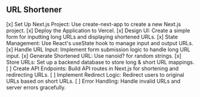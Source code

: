 ## URL Shortener

[x] Set Up Next.js Project: Use create-next-app to create a new Next.js project.
[x] Deploy the Application to Vercel.
[x] Design UI: Create a simple form for inputting long URLs and displaying shortened URLs.
[x] State Management: Use React's useState hook to manage input and output URLs.
[x] Handle URL Input: Implement form submission logic to handle long URL input.
[x] Generate Shortened URL: Use nanoid? for random strings.
[x] Store URLs: Set up a backend database to store long & short URL mappings.
[ ] Create API Endpoints: Build API routes in Next.js for shortening and redirecting URLs.
[ ] Implement Redirect Logic: Redirect users to original URLs based on short URLs.
[ ] Error Handling: Handle invalid URLs and server errors gracefully.
